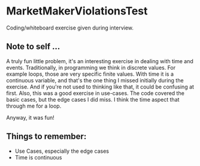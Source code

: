 # MarketMakerViolationsTest

Coding/whiteboard exercise given during interview. 

## Note to self ...

A truly fun little problem, it's an interesting exercise in dealing with time
and events. Traditionally, in programming we think in discrete values. For 
example loops, those are very specific finite values. With time it is a 
continuous variable, and that's the one thing I missed initially during the 
exercise. And if you're not used to thinking like that, it could be confusing at
first. Also, this was a good exercise in use-cases. The code covered the basic
cases, but the edge cases I did miss. I think the time aspect that through me
for a loop.

Anyway, it was fun! 

## Things to remember:
* Use Cases, especially the edge cases
* Time is continuous